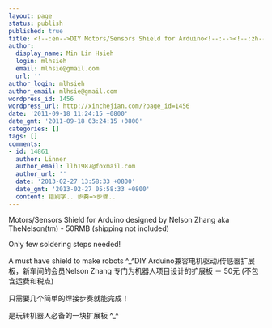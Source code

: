 ```yaml
---
layout: page
status: publish
published: true
title: <!--:en-->DIY Motors/Sensors Shield for Arduino<!--:--><!--:zh-->DIY Arduino兼容电机驱动/传感器扩展板<!--:-->
author:
  display_name: Min Lin Hsieh
  login: mlhsieh
  email: mlhsie@gmail.com
  url: ''
author_login: mlhsieh
author_email: mlhsie@gmail.com
wordpress_id: 1456
wordpress_url: http://xinchejian.com/?page_id=1456
date: '2011-09-18 11:24:15 +0800'
date_gmt: '2011-09-18 03:24:15 +0800'
categories: []
tags: []
comments:
- id: 14861
  author: Linner
  author_email: llh1987@foxmail.com
  author_url: ''
  date: '2013-02-27 13:58:33 +0800'
  date_gmt: '2013-02-27 05:58:33 +0800'
  content: 错别字.. 步奏=>步骤..
---
```

<p><!--:en-->Motors/Sensors Shield for Arduino designed by Nelson Zhang aka TheNelson(tm) - 50RMB (shipping not included)</p>
<p>Only few soldering steps needed!</p>
<p>A must have shield to make robots ^_^<!--:--><!--:zh-->DIY Arduino兼容电机驱动/传感器扩展板，新车间的会员Nelson Zhang 专门为机器人项目设计的扩展板 － 50元 (不包含运费和税点)</p>
<p>只需要几个简单的焊接步奏就能完成！</p>
<p>是玩转机器人必备的一块扩展板 ^_^<!--:--></p>
